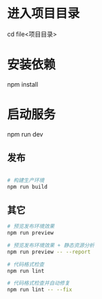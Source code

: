   

# 进入项目目录
cd file<项目目录>

# 安装依赖
npm install 

# 启动服务
npm run dev 

## 发布

```bash 

# 构建生产环境
npm run build
```

## 其它

```bash
# 预览发布环境效果
npm run preview

# 预览发布环境效果 + 静态资源分析
npm run preview -- --report

# 代码格式检查
npm run lint

# 代码格式检查并自动修复
npm run lint -- --fix 
```